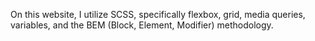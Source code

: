 On this website, I utilize SCSS, specifically flexbox, grid, media queries, variables, 
and the BEM (Block, Element, Modifier) methodology.
